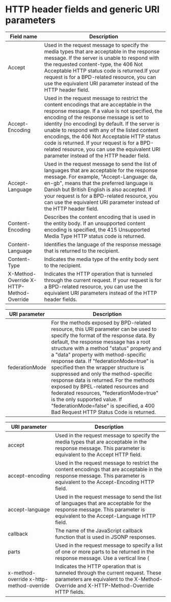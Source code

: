 # HTTP header fields and generic URI parameters

| Field name                                | Description                                                                                                                                                                                                                                                                                                                                                                                                                                                                           |
|-------------------------------------------|---------------------------------------------------------------------------------------------------------------------------------------------------------------------------------------------------------------------------------------------------------------------------------------------------------------------------------------------------------------------------------------------------------------------------------------------------------------------------------------|
| Accept                                    | Used in the request message to specify the media types that are acceptable in the response message. If the server is unable to respond with the requested content-type, the 406 Not Acceptable  HTTP status code is returned.If your request is for a BPD-related resource, you can use the equivalent URI parameter instead of the HTTP header field.                                                                                                                                |
| Accept-Encoding                           | Used in the request message to restrict the content encodings that are acceptable in the response message. If a value is not specified, the encoding of the response message is set to identity (no encoding) by default. If the server is unable to respond with any of the listed content encodings, the 406 Not Acceptable HTTP status code is returned. If your request is for a BPD-related resource, you can use the equivalent URI parameter instead of the HTTP header field. |
| Accept-Language                           | Used in the request message to send the list of languages that are acceptable for the response message. For example, "Accept-Language: da, en-gb", means that the preferred language is Danish but British English is also accepted. If your request is for a BPD-related resource, you can use the equivalent URI parameter instead of the HTTP header field.                                                                                                                        |
| Content-Encoding                          | Describes the content encoding that is used in the entity body. If an unsupported content encoding is specified, the 415 Unsupported Media Type HTTP status code is returned.                                                                                                                                                                                                                                                                                                         |
| Content-Language                          | Identifies the language of the response message that is returned to the recipient.                                                                                                                                                                                                                                                                                                                                                                                                    |
| Content-Type                              | Indicates the media type of the entity body sent to the recipient.                                                                                                                                                                                                                                                                                                                                                                                                                    |
| X-Method-Override  X-HTTP-Method-Override | Indicates the HTTP operation that is tunneled through the current request. If your request is for a BPD-related resource, you can use the equivalent URI parameters instead of the HTTP header fields.                                                                                                                                                                                                                                                                                |

| URI parameter   | Description                                                                                                                                                                                                                                                                                                                                                                                                                                                                                                                                                                                                                              |
|-----------------|------------------------------------------------------------------------------------------------------------------------------------------------------------------------------------------------------------------------------------------------------------------------------------------------------------------------------------------------------------------------------------------------------------------------------------------------------------------------------------------------------------------------------------------------------------------------------------------------------------------------------------------|
| federationMode  | For the methods exposed by BPD-related resource, this URI parameter can be used to specify the format of the response data. By default, the response message has a root structure with a method "status" property and a "data" property with method-specific response data. If "federationMode=true" is specified then the wrapper structure is suppressed and only the method-specific response data is returned. For the methods exposed by BPEL-related resources and federated resources, "federationMode=true" is the only supported value. If "federationMode=false" is specified, a 400 Bad Request HTTP Status Code is returned. |

| URI parameter                             | Description                                                                                                                                                                                                                                                                                                        |
|-------------------------------------------|--------------------------------------------------------------------------------------------------------------------------------------------------------------------------------------------------------------------------------------------------------------------------------------------------------------------|
| accept                                    | Used in the request message to specify the media types that are acceptable in the response message. This parameter is equivalent to the Accept HTTP field.                                                                                                                                                         |
| accept-encoding                           | Used in the request message to restrict the content encodings that are acceptable in the response message. This parameter is equivalent to the Accept-Encoding HTTP field.                                                                                                                                         |
| accept-language                           | Used in the request message to send the list of languages that are acceptable for the response message. This parameter is equivalent to the Accept-Language HTTP field.                                                                                                                                            |
| callback                                  | The name of the JavaScript callback function that is used in JSONP responses.                                                                                                                                                                                                                                      |
| parts                                     | Used in the request message to specify a list of one or more parts to be returned in the response message. Use a vertical line (|) to separate the items in the list. You can also specify all or none as the value of the parts parameter; all is the default. For example:parts=header|data parts=all parts=none |
| x-method-override  x-http-method-override | Indicates the HTTP operation that is tunneled through the current request. These parameters are equivalent to the X-Method-Override and X-HTTP-Method-Override HTTP fields.                                                                                                                                        |